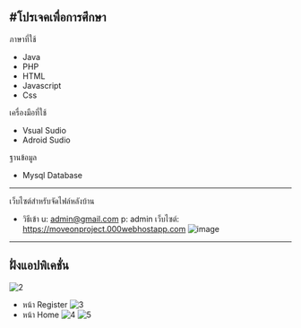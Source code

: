 #โปรเจคเพื่อการศึกษา
----------------------------------
ภาษาที่ใช้
- Java
- PHP
- HTML
- Javascript
- Css

เครื่องมือที่ใช้
- Vsual Sudio
- Adroid Sudio

ฐานข้อมูล
- Mysql Database
-----------------------------------
เว็บไซต์สำหรับจัดไฟล์หลังบ้าน
- วิธีเข้า 
u: admin@gmail.com 
p: admin เว็บไซต์: 
https://moveonproject.000webhostapp.com
![image](https://user-images.githubusercontent.com/59292729/114999585-2ff47900-9ecc-11eb-8678-b6d879dee4ef.png)
------------------------------------
ฝั่งแอปพิเคชั่น
------------------------------------
![2](https://user-images.githubusercontent.com/59292729/115000899-654d9680-9ecd-11eb-807f-c0766c8b27a5.png)
- หน้า Register 
![3](https://user-images.githubusercontent.com/59292729/115001798-3257d280-9ece-11eb-9b97-f36d11359d1f.png)
- หน้า Home
![4](https://user-images.githubusercontent.com/59292729/115002185-a4301c00-9ece-11eb-8d90-92950aaf82ba.png)
![5](https://user-images.githubusercontent.com/59292729/115007234-f7f13400-9ed3-11eb-817d-ef1b8b8c40ac.png)





